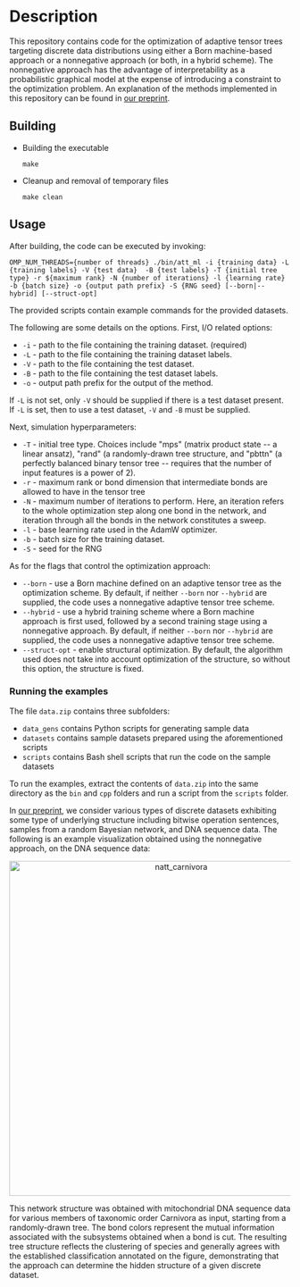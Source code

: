 # Description

This repository contains code for the optimization of adaptive tensor trees targeting discrete data distributions using either a Born machine-based approach or a nonnegative approach (or both, in a hybrid scheme). The nonnegative approach has the advantage of interpretability as a probabilistic graphical model at the expense of introducing a constraint to the optimization problem. An explanation of the methods implemented in this repository can be found in [our preprint](https://arxiv.org/abs/2504.06722).

## Building

- Building the executable
	```
	make
	```
- Cleanup and removal of temporary files
	```
	make clean
	```

## Usage

After building, the code can be executed by invoking:

```
OMP_NUM_THREADS={number of threads} ./bin/att_ml -i {training data} -L {training labels} -V {test data}  -B {test labels} -T {initial tree type} -r ${maximum rank} -N {number of iterations} -l {learning rate} -b {batch size} -o {output path prefix} -S {RNG seed} [--born|--hybrid] [--struct-opt]
```

The provided scripts contain example commands for the provided datasets.

The following are some details on the options. First, I/O related options:
- `-i` - path to the file containing the training dataset. (required)
- `-L` - path to the file containing the training dataset labels.
- `-V` - path to the file containing the test dataset.
- `-B` - path to the file containing the test dataset labels.
- `-o` - output path prefix for the output of the method.

If `-L` is not set, only `-V` should be supplied if there is a test dataset present. If `-L` is set, then to use a test dataset, `-V` and `-B` must be supplied.

Next, simulation hyperparameters:
- `-T` - initial tree type. Choices include "mps" (matrix product state -- a linear ansatz), "rand" (a randomly-drawn tree structure, and "pbttn" (a perfectly balanced binary tensor tree -- requires that the number of input features is a power of 2).
- `-r` - maximum rank or bond dimension that intermediate bonds are allowed to have in the tensor tree
- `-N` - maximum number of iterations to perform. Here, an iteration refers to the whole optimization step along one bond in the network, and iteration through all the bonds in the network constitutes a sweep.
- `-l` - base learning rate used in the AdamW optimizer.
- `-b` - batch size for the training dataset.
- `-S` - seed for the RNG

As for the flags that control the optimization approach:
- `--born` - use a Born machine defined on an adaptive tensor tree as the optimization scheme. By default, if neither `--born` nor `--hybrid` are supplied, the code uses a nonnegative adaptive tensor tree scheme.
- `--hybrid` - use a hybrid training scheme where a Born machine approach is first used, followed by a second training stage using a nonnegative approach. By default, if neither `--born` nor `--hybrid` are supplied, the code uses a nonnegative adaptive tensor tree scheme.
- `--struct-opt` - enable structural optimization. By default, the algorithm used does not take into account optimization of the structure, so without this option, the structure is fixed.

### Running the examples

The file `data.zip` contains three subfolders:
- `data_gens` contains Python scripts for generating sample data
- `datasets` contains sample datasets prepared using the aforementioned scripts
- `scripts` contains Bash shell scripts that run the code on the sample datasets

To run the examples, extract the contents of `data.zip` into the same directory as the `bin` and `cpp` folders and run a script from the `scripts` folder.

In [our preprint](https://arxiv.org/abs/2504.06722), we consider various types of discrete datasets exhibiting some type of underlying structure including bitwise operation sentences, samples from a random Bayesian network, and DNA sequence data. The following is an example visualization obtained using the nonnegative approach, on the DNA sequence data:

<p align="center"><img src="https://github.com/user-attachments/assets/8436e0a6-4c12-46f4-a24c-f079985e1fbd" alt="natt_carnivora" width=600></p>

This network structure was obtained with mitochondrial DNA sequence data for various members of taxonomic order Carnivora as input, starting from a randomly-drawn tree. The bond colors represent the mutual information associated with the subsystems obtained when a bond is cut. The resulting tree structure reflects the clustering of species and generally agrees with the established classification annotated on the figure, demonstrating that the approach can determine the hidden structure of a given discrete dataset.

